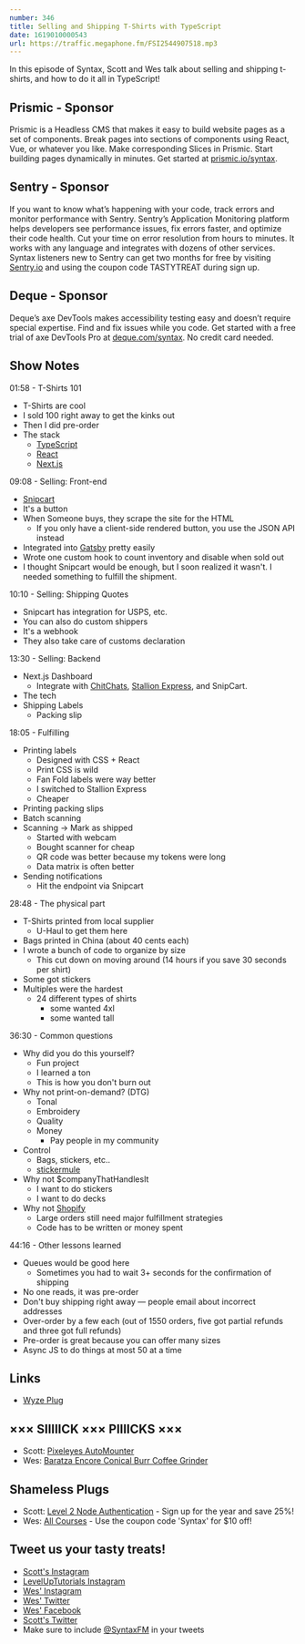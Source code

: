 ```yaml
---
number: 346
title: Selling and Shipping T-Shirts with TypeScript
date: 1619010000543
url: https://traffic.megaphone.fm/FSI2544907518.mp3
---
```


In this episode of Syntax, Scott and Wes talk about selling and shipping t-shirts, and how to do it all in TypeScript!

## Prismic - Sponsor
Prismic is a Headless CMS that makes it easy to build website pages as a set of components. Break pages into sections of components using React, Vue, or whatever you like. Make corresponding Slices in Prismic. Start building pages dynamically in minutes. Get started at [prismic.io/syntax](https://prismic.io/syntax).

## Sentry - Sponsor
If you want to know what’s happening with your code, track errors and monitor performance with Sentry. Sentry’s Application Monitoring platform helps developers see performance issues, fix errors faster, and optimize their code health. Cut your time on error resolution from hours to minutes. It works with any language and integrates with dozens of other services. Syntax listeners new to Sentry can get two months for  free by visiting [Sentry.io](https://sentry.io) and using the coupon code TASTYTREAT during sign up.

## Deque - Sponsor
Deque’s axe DevTools makes accessibility testing easy and doesn’t require special expertise. Find and fix issues while you code. Get started with a free trial of axe DevTools Pro at [deque.com/syntax](https://www.deque.com/syntax). No credit card needed.

## Show Notes
01:58 - T-Shirts 101
* T-Shirts are cool
* I sold 100 right away to get the kinks out
* Then I did pre-order
* The stack
  * [TypeScript](https://www.typescriptlang.org/)
  * [React](https://reactjs.org/)
  * [Next.js](https://nextjs.org/)

09:08 - Selling: Front-end
* [Snipcart](https://snipcart.com/)
* It's a button
* When Someone buys, they scrape the site for the HTML
  * If you only have a client-side rendered button, you use the JSON API instead
* Integrated into [Gatsby](https://www.gatsbyjs.com/) pretty easily
* Wrote one custom hook to count inventory and disable when sold out
* I thought Snipcart would be enough, but I soon realized it wasn't. I needed something to fulfill the shipment.

10:10 - Selling: Shipping Quotes
* Snipcart has integration for USPS, etc.
* You can also do custom shippers
* It's a webhook
* They also take care of customs declaration

13:30 - Selling: Backend
* Next.js Dashboard
  * Integrate with [ChitChats](https://chitchats.com/en), [Stallion Express](https://stallionexpress.ca/), and SnipCart.
* The tech
* Shipping Labels
  * Packing slip

18:05 - Fulfilling
* Printing labels
  * Designed with CSS + React
  * Print CSS is wild
  * Fan Fold labels were way better
  * I switched to Stallion Express
  * Cheaper
* Printing packing slips
* Batch scanning
* Scanning → Mark as shipped
  * Started with webcam
  * Bought scanner for cheap
  * QR code was better because my tokens were long
  * Data matrix is often better
* Sending notifications
  * Hit the endpoint via Snipcart

28:48 - The physical part
* T-Shirts printed from local supplier
  * U-Haul to get them here
* Bags printed in China (about 40 cents each)
* I wrote a bunch of code to organize by size
  * This cut down on moving around (14 hours if you save 30 seconds per shirt)
* Some got stickers
* Multiples were the hardest
  * 24 different types of shirts
    * some wanted 4xl
    * some wanted tall

36:30 - Common questions
* Why did you do this yourself?
  * Fun project
  * I learned a ton
  * This is how you don't burn out
* Why not print-on-demand? (DTG)
  * Tonal
  * Embroidery
  * Quality
  * Money
    * Pay people in my community
* Control
  * Bags, stickers, etc..
  * [stickermule](https://www.stickermule.com/)
* Why not $companyThatHandlesIt
  * I want to do stickers
  * I want to do decks
* Why not [Shopify](https://www.shopify.com/)
  * Large orders still need major fulfillment strategies
  * Code has to be written or money spent

44:16 - Other lessons learned
* Queues would be good here
  * Sometimes you had to wait 3+ seconds for the confirmation of shipping
* No one reads, it was pre-order
* Don't buy shipping right away — people email about incorrect addresses
* Over-order by a few each (out of 1550 orders, five got partial refunds and three got full refunds)
* Pre-order is great because you can offer many sizes
* Async JS to do things at most 50 at a time

## Links
* [Wyze Plug](https://wyze.com/wyze-plug.html)

## ××× SIIIIICK ××× PIIIICKS ×××
* Scott: [Pixeleyes AutoMounter](https://www.pixeleyes.co.nz/automounter/)
* Wes: [Baratza Encore Conical Burr Coffee Grinder](https://www.amazon.com/Baratza-Encore-Conical-Coffee-Grinder/dp/B007F183LK/)

## Shameless Plugs
* Scott: [Level 2 Node Authentication](https://www.leveluptutorials.com/pro) - Sign up for the year and save 25%!
* Wes: [All Courses](https://wesbos.com/courses/) - Use the coupon code 'Syntax' for $10 off!

## Tweet us your tasty treats!
* [Scott's Instagram](https://www.instagram.com/stolinski/)
* [LevelUpTutorials Instagram](https://www.instagram.com/LevelUpTutorials/)
* [Wes' Instagram](https://www.instagram.com/wesbos/)
* [Wes' Twitter](https://twitter.com/wesbos)
* [Wes' Facebook](https://www.facebook.com/wesbos.developer)
* [Scott's Twitter](https://twitter.com/stolinski)
* Make sure to include [@SyntaxFM](https://twitter.com/SyntaxFM) in your tweets